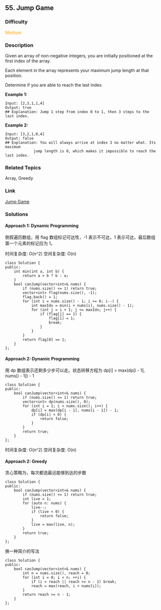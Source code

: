 ## 55. Jump Game
### Difficulty

 <font color=orange>Medium</font>

### Description

Given an array of non-negative integers, you are initially positioned at the
first index of the array.

Each element in the array represents your maximum jump length at that
position.

Determine if you are able to reach the last index.

**Example 1:**
        
    Input: [2,3,1,1,4]
    Output: true
    ## Explanation: Jump 1 step from index 0 to 1, then 3 steps to the last index.
    

**Example 2:**
        
    Input: [3,2,1,0,4]
    Output: false
    ## Explanation: You will always arrive at index 3 no matter what. Its maximum
                 jump length is 0, which makes it impossible to reach the last index.
    


### Related Topics

Array, Greedy


### Link
[Jump Game](https://leetcode.com/problems/jump-game)


### Solutions
#### Approach 1: Dynamic Programming
倒叙遍历数组，用 flag 数组标记可达性，-1 表示不可达，1 表示可达，最后数组第一个元素的标记应为 1。

时间复杂度: O(n^2)
空间复杂度: O(n)

```
class Solution {
public:
    int min(int a, int b) {
        return a > b ? b : a;
    }
    bool canJump(vector<int>& nums) {
        if (nums.size() <= 1) return true;
        vector<int> flag(nums.size(), -1);
        flag.back() = 1;
        for (int i = nums.size() - 1; i >= 0; i--) {
            int maxIdx = min(i + nums[i], nums.size() - 1);
            for (int j = i + 1; j <= maxIdx; j++) {
                if (flag[j] == 1) {
                    flag[i] = 1;
                    break;
                }
            }
        }
        return flag[0] == 1; 
    }
};
```

#### Approach 2: Dynamic Programming
用 dp 数组表示还剩多少步可以走。状态转移方程为 dp[i] = max(dp[i - 1], nums[i - 1]) - 1
```
class Solution {
public:
    bool canJump(vector<int>& nums) {
        if (nums.size() <= 1) return true;
        vector<int> dp(nums.size(), 0);
        for (int i = 1; i < nums.size(); i++) {
            dp[i] = max(dp[i - 1], nums[i - 1]) - 1;
            if (dp[i] < 0) {
                return false;
            }
        }
        return true;
    }
};
```
时间复杂度: O(n^2)
空间复杂度: O(n)

#### Approach 2: Greedy
贪心策略为，每次都选最远能够到达的步数
```
class Solution {
public:
    bool canJump(vector<int>& nums) {
        if (nums.size() <= 1) return true;
        int live = 1;
        for (auto n: nums) {
            live--;
            if (live < 0) {
                return false;
            }
            live = max(live, n);
        }
        return true;
    }
};
```
换一种简介的写法
```
class Solution {
public:
    bool canJump(vector<int>& nums) {
        int n = nums.size(), reach = 0;
        for (int i = 0; i < n; ++i) {
            if (i > reach || reach >= n - 1) break;
            reach = max(reach, i + nums[i]);
        }
        return reach >= n - 1;
    }
};
```